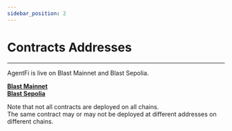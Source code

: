 ```yaml
---
sidebar_position: 2
---
```


# Contracts Addresses
---

AgentFi is live on Blast Mainnet and Blast Sepolia.

[**Blast Mainnet**](Mainnet/Blast)  
[**Blast Sepolia**](Testnet/Blast%20Sepolia)  

Note that not all contracts are deployed on all chains.  
The same contract may or may not be deployed at different addresses on different chains.
